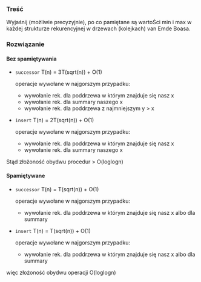 ### Treść
Wyjaśnij (możliwie precyzyjnie), po co pamiętane są wartoŚci min i max w każdej strukturze
rekurencyjnej w drzewach (kolejkach) van Emde Boasa.

### Rozwiązanie
#### Bez spamiętywania
* `successor` T(n) = 3T(sqrt(n)) + O(1)

   operacje wywołane w najgorszym przypadku:
   
   * wywołanie rek. dla poddrzewa w którym znajduje się nasz x
   * wywołanie rek. dla summary naszego x
   * wywołanie rek. dla poddrzewa z najmniejszym y > x
* `insert` T(n) = 2T(sqrt(n)) + O(1)

   operacje wywołane w najgorszym przypadku:
   
   * wywołanie rek. dla poddrzewa w którym znajduje się nasz x
   * wywołanie rek. dla summary naszego x
   
Stąd złożoność obydwu procedur > O(loglogn)

#### Spamiętywane
* `successor` T(n) = T(sqrt(n)) + O(1)

   operacje wywołane w najgorszym przypadku:
   
   * wywołanie rek. dla poddrzewa w którym znajduje się nasz x albo dla summary
* `insert` T(n) = T(sqrt(n)) + O(1)

   operacje wywołane w najgorszym przypadku:
   
   * wywołanie rek. dla poddrzewa w którym znajduje się nasz x albo dla summary
   
więc złożoność obydwu operacji O(loglogn)

